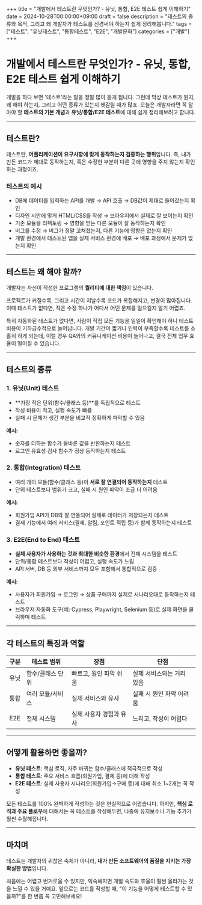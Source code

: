 +++
title = "개발에서 테스트란 무엇인가? - 유닛, 통합, E2E 테스트 쉽게 이해하기"
date = 2024-10-28T00:00:00+09:00
draft = false
description = "테스트의 종류와 목적, 그리고 왜 개발자가 테스트를 신경써야 하는지 쉽게 정리해봅니다."
tags = ["테스트", "유닛테스트", "통합테스트", "E2E", "개발문화"]
categories = ["개발"]
+++

# 개발에서 테스트란 무엇인가? - 유닛, 통합, E2E 테스트 쉽게 이해하기

개발을 하다 보면 '테스트'라는 말을 정말 많이 듣게 됩니다. 그런데 막상 테스트가 뭔지, 왜 해야 하는지, 그리고 어떤 종류가 있는지 헷갈릴 때가 많죠. 오늘은 개발자라면 꼭 알아야 할 **테스트의 기본 개념**과 **유닛/통합/E2E 테스트**에 대해 쉽게 정리해보려고 합니다.

---

## 테스트란?

테스트란, **어플리케이션이 요구사항에 맞게 동작하는지 검증하는 행위**입니다. 즉, 내가 만든 코드가 제대로 동작하는지, 혹은 수정한 부분이 다른 곳에 영향을 주지 않는지 확인하는 과정이죠.

### 테스트의 예시
- DB에 데이터를 입력하는 API를 개발 → API 호출 → DB값이 제대로 들어갔는지 확인
- 디자인 시안에 맞게 HTML/CSS를 작성 → 브라우저에서 실제로 잘 보이는지 확인
- 기존 모듈을 리팩토링 → 영향을 받는 다른 모듈이 잘 동작하는지 확인
- 버그를 수정 → 버그가 정말 고쳐졌는지, 다른 기능에 영향은 없는지 확인
- 개발 환경에서 테스트된 앱을 실제 서비스 환경에 배포 → 배포 과정에서 문제가 없는지 확인

---

## 테스트는 왜 해야 할까?

개발자는 자신이 작성한 프로그램의 **퀄리티에 대한 책임**이 있습니다.

프로젝트가 커질수록, 그리고 시간이 지날수록 코드가 복잡해지고, 변경이 많아집니다. 이때 테스트가 없다면, 작은 수정 하나가 어디서 어떤 문제를 일으킬지 알기 어렵죠.

특히 자동화된 테스트가 없다면, 사람이 직접 모든 기능을 일일이 확인해야 하니 테스트 비용이 기하급수적으로 늘어납니다. 개발 기간이 짧거나 인력이 부족할수록 테스트를 소홀히 하게 되는데, 이럴 경우 QA와의 커뮤니케이션 비용이 늘어나고, 결국 전체 업무 효율이 떨어질 수 있습니다.

---

## 테스트의 종류

### 1. 유닛(Unit) 테스트

- **가장 작은 단위(함수/클래스 등)**를 독립적으로 테스트
- 작성 비용이 적고, 실행 속도가 빠름
- 실패 시 문제가 생긴 부분을 비교적 정확하게 파악할 수 있음

**예시:**
- 숫자를 더하는 함수가 올바른 값을 반환하는지 테스트
- 로그인 유효성 검사 함수가 정상 동작하는지 테스트

### 2. 통합(Integration) 테스트

- 여러 개의 모듈(함수/클래스 등)이 **서로 잘 연결되어 동작하는지** 테스트
- 단위 테스트보다 범위가 크고, 실패 시 원인 파악이 조금 더 어려움

**예시:**
- 회원가입 API가 DB와 잘 연동되어 실제로 데이터가 저장되는지 테스트
- 결제 기능에서 여러 서비스(결제, 알림, 포인트 적립 등)가 함께 동작하는지 테스트

### 3. E2E(End to End) 테스트

- **실제 사용자가 사용하는 것과 최대한 비슷한 환경**에서 전체 시스템을 테스트
- 단위/통합 테스트보다 작성이 어렵고, 실행 속도가 느림
- API 서버, DB 등 외부 서비스까지 모두 포함해서 통합적으로 검증

**예시:**
- 사용자가 회원가입 → 로그인 → 상품 구매까지 실제로 시나리오대로 동작하는지 테스트
- 브라우저 자동화 도구(예: Cypress, Playwright, Selenium 등)로 실제 화면을 클릭하며 테스트

---

## 각 테스트의 특징과 역할

| 구분      | 테스트 범위         | 장점                        | 단점                       |
|-----------|---------------------|-----------------------------|----------------------------|
| 유닛      | 함수/클래스 단위    | 빠르고, 원인 파악 쉬움      | 실제 서비스와는 거리 있음  |
| 통합      | 여러 모듈/서비스    | 실제 서비스와 유사          | 실패 시 원인 파악 어려움   |
| E2E       | 전체 시스템         | 실제 사용자 경험과 유사      | 느리고, 작성이 어렵다      |

---

## 어떻게 활용하면 좋을까?

- **유닛 테스트**: 핵심 로직, 자주 바뀌는 함수/클래스에 적극적으로 작성
- **통합 테스트**: 주요 서비스 흐름(회원가입, 결제 등)에 대해 작성
- **E2E 테스트**: 실제 사용자 시나리오(회원가입→구매 등)에 대해 최소 1~2개는 꼭 작성

모든 테스트를 100% 완벽하게 작성하는 것은 현실적으로 어렵습니다. 하지만, **핵심 로직과 주요 플로우**에 대해서는 꼭 테스트를 작성해두면, 나중에 유지보수나 기능 추가가 훨씬 수월해집니다.

---

## 마치며

테스트는 개발자의 귀찮은 숙제가 아니라, **내가 만든 소프트웨어의 품질을 지키는 가장 확실한 방법**입니다.

처음에는 어렵고 번거로울 수 있지만, 익숙해지면 개발 속도와 효율이 훨씬 올라가는 것을 느낄 수 있을 거예요. 앞으로는 코드를 작성할 때, "이 기능을 어떻게 테스트할 수 있을까?"를 한 번쯤 꼭 고민해보세요!